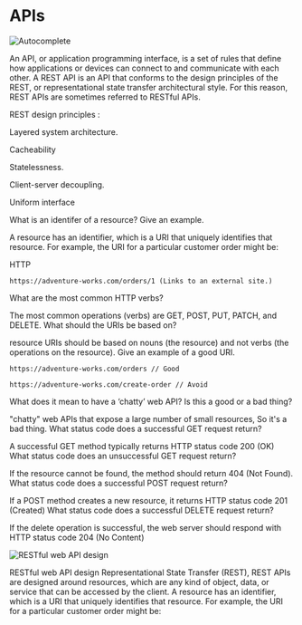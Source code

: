 # APIs

![Autocomplete](https://sdk.finance/wp-content/uploads/2018/11/api-in-business.png)

An API, or application programming interface, is a set of rules that define how applications or devices can connect to and communicate with each other. A REST API is an API that conforms to the design principles of the REST, or representational state transfer architectural style. For this reason, REST APIs are sometimes referred to RESTful APIs.

REST design principles :

Layered system architecture.

Cacheability

Statelessness.

Client-server decoupling.

Uniform interface

What is an identifer of a resource? Give an example.

A resource has an identifier, which is a URI that uniquely identifies that resource. For example, the URI for a particular customer order might be:

HTTP

`https://adventure-works.com/orders/1 (Links to an external site.)`

What are the most common HTTP verbs?

The most common operations (verbs) are GET, POST, PUT, PATCH, and DELETE.
What should the URIs be based on?

resource URIs should be based on nouns (the resource) and not verbs (the operations on the resource).
Give an example of a good URI.

`https://adventure-works.com/orders // Good`



`https://adventure-works.com/create-order // Avoid`

What does it mean to have a ‘chatty’ web API? Is this a good or a bad thing?

"chatty" web APIs that expose a large number of small resources, So it's a bad thing.
What status code does a successful GET request return?

A successful GET method typically returns HTTP status code 200 (OK)
What status code does an unsuccessful GET request return?

If the resource cannot be found, the method should return 404 (Not Found).
What status code does a successful POST request return?

If a POST method creates a new resource, it returns HTTP status code 201 (Created)
What status code does a successful DELETE request return?

If the delete operation is successful, the web server should respond with HTTP status code 204 (No Content)

![RESTful web API design](https://content.altexsoft.com/media/2021/03/word-image.png)

RESTful web API design
Representational State Transfer (REST), REST APIs are designed around resources, which are any kind of object, data, or service that can be accessed by the client. A resource has an identifier, which is a URI that uniquely identifies that resource. For example, the URI for a particular customer order might be: